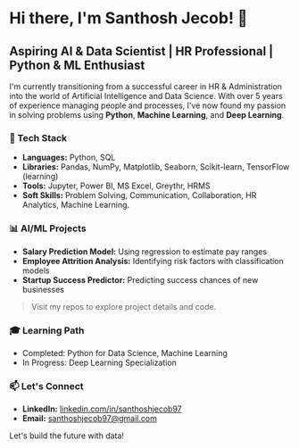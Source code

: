 # Hi there, I'm Santhosh Jecob! 👋

## Aspiring AI & Data Scientist | HR Professional | Python & ML Enthusiast

I'm currently transitioning from a successful career in HR & Administration into the world of Artificial Intelligence and Data Science. With over 5 years of experience managing people and processes, I've now found my passion in solving problems using **Python**, **Machine Learning**, and **Deep Learning**.

### 🔧 Tech Stack
- **Languages:** Python, SQL  
- **Libraries:** Pandas, NumPy, Matplotlib, Seaborn, Scikit-learn, TensorFlow (learning)  
- **Tools:** Jupyter, Power BI, MS Excel, Greythr, HRMS 
- **Soft Skills:** Problem Solving, Communication, Collaboration, HR Analytics, Machine Learning.

### 📊 AI/ML Projects
- **Salary Prediction Model:** Using regression to estimate pay ranges
- **Employee Attrition Analysis:** Identifying risk factors with classification models
- **Startup Success Predictor:** Predicting success chances of new businesses
> Visit my repos to explore project details and code.

### 🎓 Learning Path
- Completed: Python for Data Science, Machine Learning  
- In Progress: Deep Learning Specialization

### 📫 Let's Connect
- **LinkedIn:** [linkedin.com/in/santhoshjecob97](https://www.linkedin.com/in/santhoshjecob97)
- **Email:** santhoshjecob97@gmail.com

Let's build the future with data!
